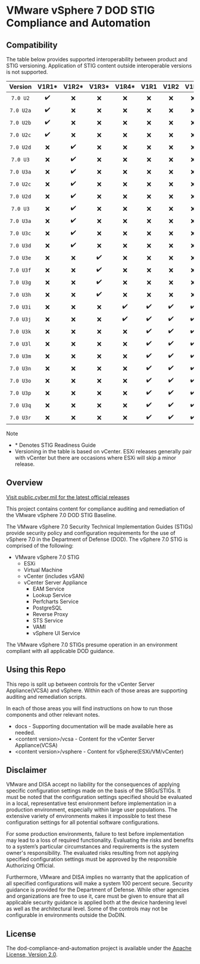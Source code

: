 # VMware vSphere 7 DOD STIG Compliance and Automation

## Compatibility
The table below provides supported interoperability between product and STIG versioning. Application of STIG content outside interoperable versions is not supported.

|      Version      |        V1R1*       |         V1R2*      |         V1R3*      |         V1R4*      |         V1R1       |         V1R2       |         V1R3       |
|:-----------------:|:------------------:|:------------------:|:------------------:|:------------------:|:------------------:|:------------------:|:------------------:|
|     `7.0 U2`      | :heavy_check_mark: |         :x:        |         :x:        |         :x:        |         :x:        |         :x:        |         :x:        |
|     `7.0 U2a`     | :heavy_check_mark: |         :x:        |         :x:        |         :x:        |         :x:        |         :x:        |         :x:        |
|     `7.0 U2b`     | :heavy_check_mark: |         :x:        |         :x:        |         :x:        |         :x:        |         :x:        |         :x:        |
|     `7.0 U2c`     | :heavy_check_mark: |         :x:        |         :x:        |         :x:        |         :x:        |         :x:        |         :x:        |
|     `7.0 U2d`     |        :x:         | :heavy_check_mark: |         :x:        |         :x:        |         :x:        |         :x:        |         :x:        |
|     `7.0 U3`      |        :x:         | :heavy_check_mark: |         :x:        |         :x:        |         :x:        |         :x:        |         :x:        |
|     `7.0 U3a`     |        :x:         | :heavy_check_mark: |         :x:        |         :x:        |         :x:        |         :x:        |         :x:        |
|     `7.0 U2c`     |        :x:         | :heavy_check_mark: |         :x:        |         :x:        |         :x:        |         :x:        |         :x:        |
|     `7.0 U2d`     |        :x:         | :heavy_check_mark: |         :x:        |         :x:        |         :x:        |         :x:        |         :x:        |
|     `7.0 U3`      |        :x:         | :heavy_check_mark: |         :x:        |         :x:        |         :x:        |         :x:        |         :x:        |
|     `7.0 U3a`     |        :x:         | :heavy_check_mark: |         :x:        |         :x:        |         :x:        |         :x:        |         :x:        |
|     `7.0 U3c`     |        :x:         | :heavy_check_mark: |         :x:        |         :x:        |         :x:        |         :x:        |         :x:        |
|     `7.0 U3d`     |        :x:         | :heavy_check_mark: |         :x:        |         :x:        |         :x:        |         :x:        |         :x:        |
|     `7.0 U3e`     |        :x:         |         :x:        | :heavy_check_mark: |         :x:        |         :x:        |         :x:        |         :x:        |
|     `7.0 U3f`     |        :x:         |         :x:        | :heavy_check_mark: |         :x:        |         :x:        |         :x:        |         :x:        |
|     `7.0 U3g`     |        :x:         |         :x:        | :heavy_check_mark: |         :x:        |         :x:        |         :x:        |         :x:        |
|     `7.0 U3h`     |        :x:         |         :x:        | :heavy_check_mark: |         :x:        |         :x:        |         :x:        |         :x:        |
|     `7.0 U3i`     |        :x:         |         :x:        |         :x:        | :heavy_check_mark: | :heavy_check_mark: | :heavy_check_mark: | :heavy_check_mark: |
|     `7.0 U3j`     |        :x:         |         :x:        |         :x:        | :heavy_check_mark: | :heavy_check_mark: | :heavy_check_mark: | :heavy_check_mark: | 
|     `7.0 U3k`     |        :x:         |         :x:        |         :x:        |         :x:        | :heavy_check_mark: | :heavy_check_mark: | :heavy_check_mark: |
|     `7.0 U3l`     |        :x:         |         :x:        |         :x:        |         :x:        | :heavy_check_mark: | :heavy_check_mark: | :heavy_check_mark: |
|     `7.0 U3m`     |        :x:         |         :x:        |         :x:        |         :x:        | :heavy_check_mark: | :heavy_check_mark: | :heavy_check_mark: |
|     `7.0 U3n`     |        :x:         |         :x:        |         :x:        |         :x:        | :heavy_check_mark: | :heavy_check_mark: | :heavy_check_mark: |
|     `7.0 U3o`     |        :x:         |         :x:        |         :x:        |         :x:        | :heavy_check_mark: | :heavy_check_mark: | :heavy_check_mark: |
|     `7.0 U3p`     |        :x:         |         :x:        |         :x:        |         :x:        | :heavy_check_mark: | :heavy_check_mark: | :heavy_check_mark: |
|     `7.0 U3q`     |        :x:         |         :x:        |         :x:        |         :x:        | :heavy_check_mark: | :heavy_check_mark: | :heavy_check_mark: |
|     `7.0 U3r`     |        :x:         |         :x:        |         :x:        |         :x:        | :heavy_check_mark: | :heavy_check_mark: | :heavy_check_mark: |

> [!NOTE]
> - \* Denotes STIG Readiness Guide  
> - Versioning in the table is based on vCenter. ESXi releases generally pair with vCenter but there are occasions where ESXi will skip a minor release. 

## Overview
[Visit public.cyber.mil for the latest official releases](https://public.cyber.mil/stigs/)

This project contains content for compliance auditing and remediation of the VMware vSphere 7.0 DOD STIG Baseline.

The VMware vSphere 7.0 Security Technical Implementation Guides (STIGs) provide security policy and configuration requirements for the use of vSphere 7.0 in the Department of Defense (DOD). The vSphere 7.0 STIG is comprised of the following:

- VMware vSphere 7.0 STIG
  - ESXi
  - Virtual Machine
  - vCenter (includes vSAN)
  - vCenter Server Appliance
    - EAM Service
    - Lookup Service
    - Perfcharts Service
    - PostgreSQL
    - Reverse Proxy
    - STS Service
    - VAMI
    - vSphere UI Service

The VMware vSphere 7.0 STIGs presume operation in an environment compliant with all applicable DOD guidance.

## Using this Repo
This repo is split up between controls for the vCenter Server Appliance(VCSA) and vSphere.  Within each of those areas are supporting auditing and remediation scripts.  

In each of those areas you will find instructions on how to run those components and other relevant notes.  

- docs - Supporting documentation will be made available here as needed.
- \<content version\>/vcsa - Content for the vCenter Server Appliance(VCSA)
- \<content version\>/vsphere - Content for vSphere(ESXi/VM/vCenter)

## Disclaimer
VMware and DISA accept no liability for the consequences of applying specific configuration settings made on the basis of the SRGs/STIGs. It must be noted that the configuration settings specified should be evaluated in a local, representative test environment before implementation in a production environment, especially within large user populations. The extensive variety of environments makes it impossible to test these configuration settings for all potential software configurations.

For some production environments, failure to test before implementation may lead to a loss of required functionality. Evaluating the risks and benefits to a system’s particular circumstances and requirements is the system owner's responsibility. The evaluated risks resulting from not applying specified configuration settings must be approved by the responsible Authorizing Official.

Furthermore, VMware and DISA implies no warranty that the application of all specified configurations will make a system 100 percent secure. Security guidance is provided for the Department of Defense. While other agencies and organizations are free to use it, care must be given to ensure that all applicable security guidance is applied both at the device hardening level as well as the architectural level. Some of the controls may not be configurable in environments outside the DoDIN.

## License
The dod-compliance-and-automation project is available under the [Apache License, Version 2.0](LICENSE).
